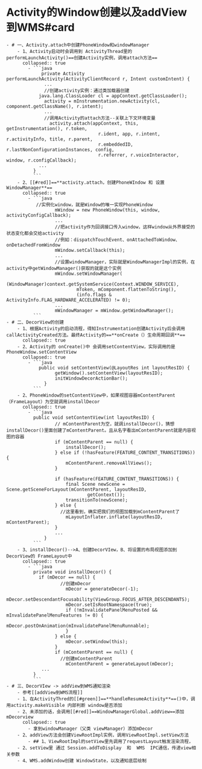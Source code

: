 # Activity的Window创建以及addView到WMS#card
	- # 一、Activity.attach中创建PhoneWindow和windowManager
		- 1、Activity启动时会调用到 ActivityThread里的performLaunchActivity()==创建Activity实例，调用attach方法==
		  collapsed:: true
			- ```java
			     private Activity performLaunchActivity(ActivityClientRecord r, Intent customIntent) {
			      ...
			      //创建activity实例：通过类加载器创建
			  	java.lang.ClassLoader cl = appContext.getClassLoader();
			      activity = mInstrumentation.newActivity(cl, component.getClassName(), r.intent);
			      ...
			      //调用﻿Activity的attach方法--关联上下文环境变量
			    	activity.attach(appContext, this, getInstrumentation(), r.token,
			                          r.ident, app, r.intent, r.activityInfo, title, r.parent,
			                          r.embeddedID, r.lastNonConfigurationInstances, config,
			                          r.referrer, r.voiceInteractor, window, r.configCallback);    
			  	...
			  }
			  ```
		- 2、[[#red]]==**activity.attach，创建PhoneWIndow 和 设置WindowManager**==
		  collapsed:: true
			- ```java
			   //实例化window，就是Window的唯一实现PhoneWindow
			          mWindow = new PhoneWindow(this, window, activityConfigCallback);
			          ...
			          //把activity作为回调接口传入window，这样window从外界接受的状态变化都会交给activity
			          //例如：dispatchTouchEvent、onAttachedToWindow、onDetachedFromWindow
			          mWindow.setCallback(this);
			          ...
			          //设置windowManager，实际就是WindowManagerImpl的实例，在activity中getWindowManager()获取的就是这个实例
			          mWindow.setWindowManager(
			                  (WindowManager)context.getSystemService(Context.WINDOW_SERVICE),
			                  mToken, mComponent.flattenToString(),
			                  (info.flags & ActivityInfo.FLAG_HARDWARE_ACCELERATED) != 0);
			          ...
			          mWindowManager = mWindow.getWindowManager();
			  ```
	- # 二、DecorView的创建
		- 1、根据Activity的启动流程，得知Instrumentation创建Activity后会调用callActivityCreated方法。最终Activity的==**onCreate（）生命周期回调**==
		  collapsed:: true
		- 2、Activity的 onCreate()中 会调用setContentView，实际调用的是PhoneWindow.setContentView
		  collapsed:: true
			- ```java
			    public void setContentView(@LayoutRes int layoutResID) {
			          getWindow().setContentView(layoutResID);
			          initWindowDecorActionBar();
			      }
			  ```
		- 2、PhoneWindow的setContentView中，如果视图容器mContentParent（FrameLayout）为空就调用installDecor
		  collapsed:: true
			- ```java
			  public void setContentView(int layoutResID) {
			          // mContentParent为空，就调installDecor()，猜想installDecor()里面创建了mContentParent。且从名字看出mContentParent就是内容视图的容器
			          if (mContentParent == null) {
			              installDecor();
			          } else if (!hasFeature(FEATURE_CONTENT_TRANSITIONS)) {
			              mContentParent.removeAllViews();
			          }
			  
			          if (hasFeature(FEATURE_CONTENT_TRANSITIONS)) {
			              final Scene newScene = Scene.getSceneForLayout(mContentParent, layoutResID,
			                      getContext());
			              transitionTo(newScene);
			          } else {
			          	//这里看到，确实把我们的视图加载到mContentParent了
			              mLayoutInflater.inflate(layoutResID, mContentParent);
			          }
			          ...
			      }
			  ```
		- 3、installDecor()-->A、创建DecorVIew，B、将设置的布局视图添加到DecorView的 FrameLayout中
		  collapsed:: true
			- ```java
			  private void installDecor() {
			  	if (mDecor == null) {
			  			//创建mDecor
			              mDecor = generateDecor(-1);
			              mDecor.setDescendantFocusability(ViewGroup.FOCUS_AFTER_DESCENDANTS);
			              mDecor.setIsRootNamespace(true);
			              if (!mInvalidatePanelMenuPosted && mInvalidatePanelMenuFeatures != 0) {
			                  mDecor.postOnAnimation(mInvalidatePanelMenuRunnable);
			              }
			          } else {
			              mDecor.setWindow(this);
			          }
			          if (mContentParent == null) {
			          	//创建mContentParent
			              mContentParent = generateLayout(mDecor);
			     ...
			  }
			  ```
	- # 三、DecorVIew -> addView到WMS通知渲染
		- 参考[[addView到WMS流程]]
		- 1、在ActivityThred的[[#green]]==**handleResumeActivity**==()中，调用activity.makeVisible 内部判断 window是否添加
		- 2、未添加的话，会调用[[#red]]==WindowManagerGlobal.addView==添加mDecorview
		  collapsed:: true
			- 拿到windowManager（父类 viewManager）添加mDecor
		- 2、addView方法会创建ViewRootImpl实例，调用ViewRootImpl.setView方法
			- ## 1、ViewRootImpl的setView里先调用了requestLayout触发渲染流程，
		- 2、setView里 通过 Session.addToDisplay  和  WMS  IPC通信，传递view相关参数
		- 4、WMS.addWindow创建 WindowState，以及通知底层绘制